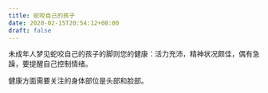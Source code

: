 ```yaml
---
title: 蛇咬自己的孩子
date: 2020-02-15T20:54:12+08:00
draft: false
---
```


未成年人梦见蛇咬自己的孩子的脚则您的健康：活力充沛，精神状况颇佳，偶有急躁，要提醒自己控制情绪。

健康方面需要关注的身体部位是头部和脸部。

